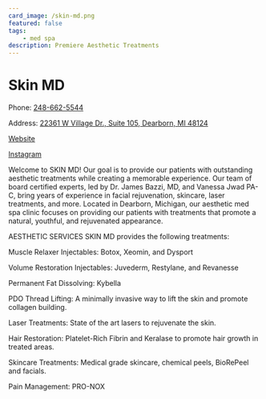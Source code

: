 ```yaml
---
card_image: /skin-md.png
featured: false
tags: 
    - med spa
description: Premiere Aesthetic Treatments
---
```


# Skin MD

Phone: [248-662-5544](tel:248-662-5544)

Address: [22361 W Village Dr., Suite 105, Dearborn, MI 48124](https://maps.app.goo.gl/7BqYZVq3XeHFXow6A)

[Website](https://skinmdmichigan.com)

[Instagram](https://www.instagram.com/skinmdmichigan)

Welcome to SKIN MD! Our goal is to provide our patients with outstanding aesthetic treatments while creating a memorable experience. Our team of board certified experts, led by Dr. James Bazzi, MD, and Vanessa Jwad PA-C, bring years of experience in facial rejuvenation, skincare, laser treatments, and more. Located in Dearborn, Michigan, our aesthetic med spa clinic focuses on providing our patients with treatments that promote a natural, youthful, and rejuvenated appearance.

AESTHETIC SERVICES SKIN MD provides the following treatments:

Muscle Relaxer Injectables: Botox, Xeomin, and Dysport

Volume Restoration Injectables: Juvederm, Restylane, and Revanesse

Permanent Fat Dissolving: Kybella

PDO Thread Lifting: A minimally invasive way to lift the skin and promote collagen building.

Laser Treatments: State of the art lasers to rejuvenate the skin.

Hair Restoration: Platelet-Rich Fibrin and Keralase to promote hair growth in treated areas.

Skincare Treatments: Medical grade skincare, chemical peels, BioRePeel and facials.

Pain Management: PRO-NOX
